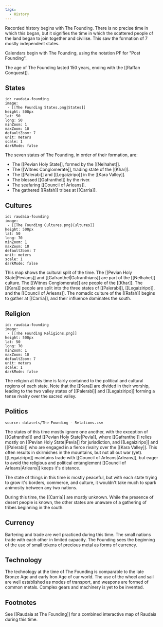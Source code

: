 ```yaml
---
tags:
  - History
---
```


Recorded history begins with The Founding. There is no precise time in which this began, but it signifies the time in which the scattered people of the land began to join together and civilise. This saw the formation of 7 mostly independent states.

Calendars begin with The Founding, using the notation PF for "Post Founding".

The age of The Founding lasted 150 years, ending with the [[Raffan Conquest]].
## States

```leaflet
id: raudaia-founding
image: 
 - [[The Founding States.png|States]]
height: 500px
lat: 50
long: 50
minZoom: 1
maxZoom: 10
defaultZoom: 7
unit: meters
scale: 1
darkMode: false
```

The seven states of The Founding, in order of their formation, are:
 - The [[Pevian Holy State]], formed by the [[Nelhahet]].
 - The [[Witnes Conglomerate]], trading state of the [[Khar]].
 - The [[Palerabi]] and [[Legaiziripo]] in the [[Kara Valley]].
 - The blessed [[Gafranthel]] by the river.
 - The seafaring [[Council of Arleans]].
 - The gathered [[Rafah]] tribes at [[Carria]].

## Cultures

```leaflet
id: raudaia-founding
image: 
 - [[The Founding Cultures.png|Cultures]]
height: 500px
lat: 50
long: 70
minZoom: 1
maxZoom: 10
defaultZoom: 7
unit: meters
scale: 1
darkMode: false
```

This map shows the cultural split of the time. The [[Pevian Holy State|Pevians]] and [[Gafranthel|Gafranthians]] are part of the [[Nelhahet]] culture. The [[Witnes Conglomerate]] are people of the [[Khar]].
The [[Kara]] people are split into the three states of [[Palerabi]], [[Legaiziripo]], and the [[Council of Arleans]].
The nomadic culture of the [[Rafah]] begins to gather at [[Carria]], and their influence dominates the south.

## Religion

```leaflet
id: raudaia-founding
image: 
 - [[The Founding Religions.png]]
height: 500px
lat: 50
long: 70
minZoom: 1
maxZoom: 10
defaultZoom: 7
unit: meters
scale: 1
darkMode: false
```

The religion at this time is fairly contained to the political and cultural regions of each state. Note that the [[Kara]] are divided in their worship, leading to the two valley states of [[Palerabi]] and [[Legaiziripo]] forming a tense rivalry over the sacred valley.

## Politics

```csvtable
source: datasets/The Founding - Relations.csv
```

The states of this time mostly ignore one another, with the exception of [[Gafranthel]] and [[Pevian Holy State|Pevia]], where [[Gafranthel]] relies mostly on [[Pevian Holy State|Pevia]] for jurisdiction, and [[Legaiziripo]] and [[Palerabi]] who are engaged in a fierce rivalry over the [[Kara Valley]]. This often results in skirmishes in the mountains, but not all out war (yet).
[[Legaiziripo]] maintains trade with [[Council of Arleans|Arleans]], but eager to avoid the religious and political entanglement [[Council of Arleans|Arleans]] keeps it's distance.

The state of things in this time is mostly peaceful, but with each state trying to grow it's borders, commerce, and culture, it wouldn't take much to spark animosity between any two nations.

During this time, the [[Carria]] are mostly unknown. While the presence of desert people is known, the other states are unaware of a gathering of tribes beginning in the south.

## Currency

Bartering and trade are well practiced during this time. The small nations trade with each other in limited capacity. The Founding sees the beginning of the use of small tokens of precious metal as forms of currency.

## Technology

The technology at the time of The Founding is comparable to the late Bronze Age and early Iron Age of our world. The use of the wheel and sail are well established as modes of transport, and weapons are formed of common metals.
Complex gears and machinery is yet to be invented.

## Footnotes

See [[Raudaia at The Founding]] for a combined interactive map of Raudaia during this time.